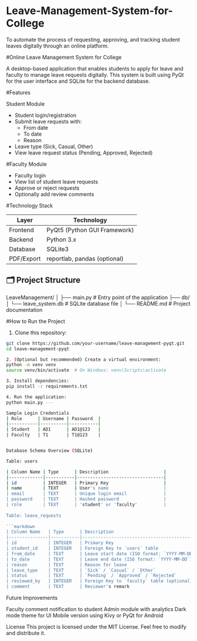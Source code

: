 # Leave-Management-System-for-College
To automate the process of requesting, approving, and tracking student leaves digitally through an online platform.

#Online Leave Management System for College 

A desktop-based application that enables students to apply for leave and faculty to manage 
leave requests digitally. This system is built using PyQt for the user interface and SQLite for 
the backend database. 
                                   
#Features 

Student Module 
- Student login/registration
- Submit leave requests with:
    - From date
    - To date
    - Reason
- Leave type (Sick, Casual, Other)
- View leave request status (Pending, Approved, Rejected)
  
                                      
#Faculty Module 
- Faculty login
- View list of student leave requests
- Approve or reject requests
- Optionally add review comments

#Technology Stack 

| Layer       | Technology                          |
|-------------|-------------------------------------|
| Frontend    | PyQt5 (Python GUI Framework)        |
| Backend     | Python 3.x                          |
| Database    | SQLite3                             |
| PDF/Export  | reportlab, pandas (optional)        |

## 🗂 Project Structure 
LeaveManagement/
│
├── main.py                 # Entry point of the application
├── db/
│   └── leave_system.db     # SQLite database file
│
└── README.md               # Project documentation

#How to Run the Project 

1. Clone this repository:
```bash 
git clone https://github.com/your-username/leave-management-pyqt.git 
cd leave-management-pyqt

2. (Optional but recommended) Create a virtual environment: 
python -m venv venv 
source venv/bin/activate  # On Windows: venv\Scripts\activate

3. Install dependencies: 
pip install -r requirements.txt

4. Run the application: 
python main.py ---

Sample Login Credentials 
| Role      | Username | Password  |
|-----------|----------|-----------|
| Student   | AD1      | AD1@123   |
| Faculty   | T1       | T1@123    |


Database Schema Overview (SQLite)

Table: users

| Column Name | Type      | Description                     |
|-------------|-----------|---------------------------------|
| id          | INTEGER   | Primary Key                     |
| name        | TEXT      | User's name                     |
| email       | TEXT      | Unique login email              |
| password    | TEXT      | Hashed password                 |
| role        | TEXT      | 'student' or 'faculty'          |
  
Table: leave_requests 
  
```markdown
| Column Name   | Type      | Description                                      |
|---------------|-----------|--------------------------------------------------|
| id            | INTEGER   | Primary Key                                      |
| student_id    | INTEGER   | Foreign Key to `users` table                     | 
| from_date     | TEXT      | Leave start date (ISO format: `YYYY-MM-DD`)      |
| to_date       | TEXT      | Leave end date (ISO format: `YYYY-MM-DD`)        |
| reason        | TEXT      | Reason for leave                                 |
| leave_type    | TEXT      | `Sick` / `Casual` / `Other`                      |
| status        | TEXT      | `Pending` / `Approved` / `Rejected`              |
| reviewed_by   | INTEGER   | Foreign Key to `faculty` table (optional)        |
| comment       | TEXT      | Reviewer's remark                                |
```
  
    
Future Improvements 
  
Faculty comment notification to student 
Admin module with analytics 
Dark mode theme for UI 
Mobile version using Kivy or PyQt for Android 
  

License 
This project is licensed under the MIT License. Feel free to modify and distribute it. 
